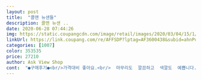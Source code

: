 ```yaml
---
layout: post 
title:  "콜맨 뉴샌들" 
description: 콜맨 뉴샌 ..
date: 2020-06-28 07:44:26 
img: https://static.coupangcdn.com/image/retail/images/2020/03/04/15/1/50e1c311-1d2b-43a2-86a0-7467814683e4.jpg 
linkUrl: https://link.coupang.com/re/AFFSDP?lptag=AF3600438&subid=ahnPublicAsk&pageKey=1350018241&itemId=2378209992&vendorItemId=70373758380&traceid=V0-113-a6ca30a62c398dc8 
categories: [1007] 
color: 353535 
price: 27210 
author: Ask View Shop 
cont:  "●구매후기●<br/>가격대비 좋아요.<br/>  마무리도  깔끔하고  색깔도  예쁩니다.<br/> 다른분 말씀대로 발볼이 넓으신 분은  한 칫수  크게  신는 게  좋을 것 같아요.<br/> 신다보면  조금 늘어나는 것도  있으니 왠만한  분들은 신던  사이즈로  신으셔도  될 것  같아요.<br/><br/>그외 디자인,상품성,착한가격은 매우만족<br/>발 볼이 넓어 걱정했는데 현재 불편함도 없고 잘 신고 있습니다<br/>발볼이 넓은사람은 처음신을때 조금불편!<br/>" 
---
```

